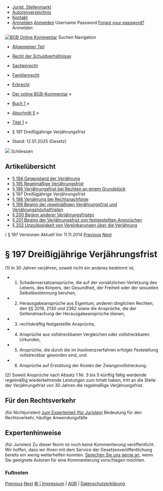   * [Jurist. Stellenmarkt](https://bgb.kommentar.de/Buch-1/Abschnitt-5/Titel-1/</job-board> "Jurist. Stellenmarkt")
  * [Autorenverzeichnis](https://bgb.kommentar.de/Buch-1/Abschnitt-5/Titel-1/</Autorenverzeichnis> "Autorenverzeichnis")
  * [Kontakt](https://bgb.kommentar.de/Buch-1/Abschnitt-5/Titel-1/</Kontakt>)
  * [Anmelden](https://bgb.kommentar.de/Buch-1/Abschnitt-5/Titel-1/<#login> "show login form") [Anmelden](https://bgb.kommentar.de/Buch-1/Abschnitt-5/Titel-1/<#> "hide login form") Username Password
[Forgot your password?](https://bgb.kommentar.de/Buch-1/Abschnitt-5/Titel-1/</user/forgotpassword>) Anmelden 


[![BGB Online Kommentar](https://bgb.kommentar.de/extension/bgb/design/bgb/images/logo.png)](https://bgb.kommentar.de/Buch-1/Abschnitt-5/Titel-1/</> "BGB Online Kommentar")
Suchen
Navigation
  * [Allgemeiner Teil](https://bgb.kommentar.de/Buch-1/Abschnitt-5/Titel-1/</Buch-1>)
  * [Recht der Schuldverhältnisse](https://bgb.kommentar.de/Buch-1/Abschnitt-5/Titel-1/</Buch-2>)
  * [Sachenrecht](https://bgb.kommentar.de/Buch-1/Abschnitt-5/Titel-1/</Buch-3>)
  * [Familienrecht](https://bgb.kommentar.de/Buch-1/Abschnitt-5/Titel-1/</Buch-4>)
  * [Erbrecht](https://bgb.kommentar.de/Buch-1/Abschnitt-5/Titel-1/</Buch-5>)


  * [Der online BGB-Kommentar](https://bgb.kommentar.de/Buch-1/Abschnitt-5/Titel-1/</>) »
  * [Buch 1](https://bgb.kommentar.de/Buch-1/Abschnitt-5/Titel-1/</Buch-1>) »
  * [Abschnitt 5](https://bgb.kommentar.de/Buch-1/Abschnitt-5/Titel-1/</Buch-1/Abschnitt-5>) »
  * [Titel 1](https://bgb.kommentar.de/Buch-1/Abschnitt-5/Titel-1/</Buch-1/Abschnitt-5/Titel-1>) »
  * § 197 Dreißigjährige Verjährungsfrist 
  * Stand: 12.01.2025 (Gesetz) 


![](https://vg01.met.vgwort.de/na/1c9909529ead4f509072c06d9081a7d5)
Schliessen 
## Artikelübersicht
  * [ § 194 Gegenstand der Verjährung ](https://bgb.kommentar.de/Buch-1/Abschnitt-5/Titel-1/</Buch-1/Abschnitt-5/Titel-1/Gegenstand-der-Verjaehrung>)
  * [ § 195 Regelmäßige Verjährungsfrist ](https://bgb.kommentar.de/Buch-1/Abschnitt-5/Titel-1/</Buch-1/Abschnitt-5/Titel-1/Regelmaessige-Verjaehrungsfrist>)
  * [ § 196 Verjährungsfrist bei Rechten an einem Grundstück ](https://bgb.kommentar.de/Buch-1/Abschnitt-5/Titel-1/</Buch-1/Abschnitt-5/Titel-1/Verjaehrungsfrist-bei-Rechten-an-einem-Grundstueck>)
  * § 197 Dreißigjährige Verjährungsfrist 
  * [ § 198 Verjährung bei Rechtsnachfolge ](https://bgb.kommentar.de/Buch-1/Abschnitt-5/Titel-1/</Buch-1/Abschnitt-5/Titel-1/Verjaehrung-bei-Rechtsnachfolge>)
  * [ § 199 Beginn der regelmäßigen Verjährungsfrist und Verjährungshöchstfristen ](https://bgb.kommentar.de/Buch-1/Abschnitt-5/Titel-1/</Buch-1/Abschnitt-5/Titel-1/Beginn-der-regelmaessigen-Verjaehrungsfrist-und-Verjaehrungshoechstfristen>)
  * [ § 200 Beginn anderer Verjährungsfristen ](https://bgb.kommentar.de/Buch-1/Abschnitt-5/Titel-1/</Buch-1/Abschnitt-5/Titel-1/Beginn-anderer-Verjaehrungsfristen>)
  * [ § 201 Beginn der Verjährungsfrist von festgestellten Ansprüchen ](https://bgb.kommentar.de/Buch-1/Abschnitt-5/Titel-1/</Buch-1/Abschnitt-5/Titel-1/Beginn-der-Verjaehrungsfrist-von-festgestellten-Anspruechen>)
  * [ § 202 Unzulässigkeit von Vereinbarungen über die Verjährung ](https://bgb.kommentar.de/Buch-1/Abschnitt-5/Titel-1/</Buch-1/Abschnitt-5/Titel-1/Unzulaessigkeit-von-Vereinbarungen-ueber-die-Verjaehrung>)


/ § 197 
Versionen  Aktuell Vor 11.11.2014
[Previous](https://bgb.kommentar.de/Buch-1/Abschnitt-5/Titel-1/</Buch-1/Abschnitt-5/Titel-1/Verjaehrungsfrist-bei-Rechten-an-einem-Grundstueck> "§ 196 Verjährungsfrist bei Rechten an einem Grundstück") [Next](https://bgb.kommentar.de/Buch-1/Abschnitt-5/Titel-1/</Buch-1/Abschnitt-5/Titel-1/Verjaehrung-bei-Rechtsnachfolge> "§ 198 Verjährung bei Rechtsnachfolge")
# § 197 Dreißigjährige Verjährungsfrist
(1) In 30 Jahren verjähren, soweit nicht ein anderes bestimmt ist, 
  * 1. Schadensersatzansprüche, die auf der vorsätzlichen Verletzung des Lebens, des Körpers, der Gesundheit, der Freiheit oder der sexuellen Selbstbestimmung beruhen,
  * 2. Herausgabeansprüche aus Eigentum, anderen dinglichen Rechten, den §§ 2018, 2130 und 2362 sowie die Ansprüche, die der Geltendmachung der Herausgabeansprüche dienen,
  * 3. rechtskräftig festgestellte Ansprüche,
  * 4. Ansprüche aus vollstreckbaren Vergleichen oder vollstreckbaren Urkunden,
  * 5. Ansprüche, die durch die im Insolvenzverfahren erfolgte Feststellung vollstreckbar geworden sind, und
  * 6. Ansprüche auf Erstattung der Kosten der Zwangsvollstreckung.


(2) Soweit Ansprüche nach Absatz 1 Nr. 3 bis 5 künftig fällig werdende regelmäßig wiederkehrende Leistungen zum Inhalt haben, tritt an die Stelle der Verjährungsfrist von 30 Jahren die regelmäßige Verjährungsfrist.
## Für den Rechtsverkehr 
(für Nichtjuristen)
[zum Expertenteil (für Juristen)](https://bgb.kommentar.de/Buch-1/Abschnitt-5/Titel-1/<#expertenhinweise>)
Bedeutung für den Rechtsverkehr, häufige Anwendungsfälle
## Expertenhinweise
(für Juristen)
Zu dieser Norm ist noch keine Kommentierung veröffentlicht. Wir hoffen, dass wir Ihnen mit dem Service der Gesetzesveröffentlichung bereits ein wenig weiterhelfen konnten. [Sprechen Sie uns gerne an](https://bgb.kommentar.de/Buch-1/Abschnitt-5/Titel-1/</Kontakt>), wenn Sie geeignete Autoren für eine Kommentierung vorschlagen möchten. 
### Fußnoten
[Previous](https://bgb.kommentar.de/Buch-1/Abschnitt-5/Titel-1/</Buch-1/Abschnitt-5/Titel-1/Verjaehrungsfrist-bei-Rechten-an-einem-Grundstueck> "§ 196 Verjährungsfrist bei Rechten an einem Grundstück") [Next](https://bgb.kommentar.de/Buch-1/Abschnitt-5/Titel-1/</Buch-1/Abschnitt-5/Titel-1/Verjaehrung-bei-Rechtsnachfolge> "§ 198 Verjährung bei Rechtsnachfolge")
[© | Impressum](https://bgb.kommentar.de/Buch-1/Abschnitt-5/Titel-1/</Kontakt>) | [AGB](https://bgb.kommentar.de/Buch-1/Abschnitt-5/Titel-1/</AGB>) | [Datenschutzerklärung](https://bgb.kommentar.de/Buch-1/Abschnitt-5/Titel-1/</Datenschutzerklaerung-fuer-Leser>)
